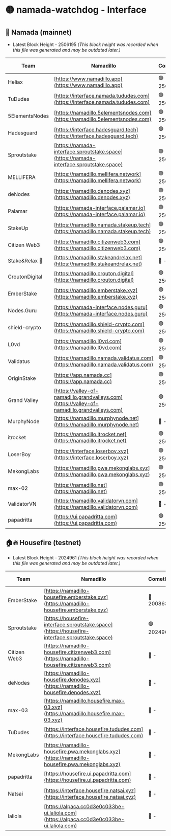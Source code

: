 # 🟡 namada-watchdog - Interface

## 🚀 Namada (mainnet)
- Latest Block Height - 2506195 *(This block height was recorded when this file was generated and may be outdated later.)*

| Team | Namadillo | CometBFT | Indexer | MASP Indexer |
|-|-|-|-|-|
| Heliax | [https://www.namadillo.app](https://www.namadillo.app) | 🟢 2506174 | 🟢 2506174 | 🟢 2506174 |
| TuDudes | [https://interface.namada.tududes.com](https://interface.namada.tududes.com) | 🟢 2506175 | 🟢 2506174 | 🟢 2506175 |
| 5ElementsNodes | [https://namadillo.5elementsnodes.com](https://namadillo.5elementsnodes.com) | 🟢 2506175 | 🟢 2506175 | 🟢 2506175 |
| Hadesguard | [https://interface.hadesguard.tech](https://interface.hadesguard.tech) | 🟢 2506175 | 🟢 2506175 | 🟢 2506175 |
| Sproutstake | [https://namada-interface.sproutstake.space](https://namada-interface.sproutstake.space) | 🟢 2506176 | 🟢 2506176 | 🟢 2506176 |
| MELLIFERA | [https://namadillo.mellifera.network](https://namadillo.mellifera.network) | 🟢 2506177 | 🟢 2506177 | 🟢 2506177 |
| deNodes | [https://namadillo.denodes.xyz](https://namadillo.denodes.xyz) | 🟢 2506177 | 🟢 2506177 | 🟢 2506177 |
| Palamar | [https://namada-interface.palamar.io](https://namada-interface.palamar.io) | 🟢 2506178 | 🟢 2506178 | 🟢 2506177 |
| StakeUp | [https://namadillo.namada.stakeup.tech](https://namadillo.namada.stakeup.tech) | 🟢 2506178 | 🟢 2506178 | 🟢 2506178 |
| Citizen Web3 | [https://namadillo.citizenweb3.com](https://namadillo.citizenweb3.com) | 🟢 2506179 | 🟢 2506179 | 🟢 2506179 |
| Stake&Relax 🦥 | [https://namadillo.stakeandrelax.net](https://namadillo.stakeandrelax.net) | 🔴 - | 🔴 - | 🔴 - |
| CroutonDigital | [https://namadillo.crouton.digital](https://namadillo.crouton.digital) | 🟢 2506185 | 🟢 2506185 | 🟢 2506185 |
| EmberStake | [https://namadillo.emberstake.xyz](https://namadillo.emberstake.xyz) | 🟢 2506185 | 🟢 2506185 | 🟢 2506185 |
| Nodes.Guru | [https://namada-interface.nodes.guru](https://namada-interface.nodes.guru) | 🟢 2506186 | 🟢 2506186 | 🟢 2506186 |
| shield-crypto | [https://namadillo.shield-crypto.com](https://namadillo.shield-crypto.com) | 🟢 2506186 | 🟢 2506186 | 🟢 2506186 |
| L0vd | [https://namadillo.l0vd.com](https://namadillo.l0vd.com) | 🟢 2506187 | 🟢 2506187 | 🟢 2506187 |
| Validatus | [https://namadillo.namada.validatus.com](https://namadillo.namada.validatus.com) | 🟢 2506188 | 🟢 2506188 | 🟢 2506188 |
| OriginStake | [https://app.namada.cc](https://app.namada.cc) | 🟢 2506188 | 🟢 2506188 | 🟢 2506188 |
| Grand Valley | [https://valley-of-namadillo.grandvalleys.com](https://valley-of-namadillo.grandvalleys.com) | 🟢 2506189 | 🟢 2506188 | 🟢 2506189 |
| MurphyNode | [https://namadillo.murphynode.net](https://namadillo.murphynode.net) | 🔴 - | 🔴 - | 🔴 - |
| itrocket | [https://namadillo.itrocket.net](https://namadillo.itrocket.net) | 🟢 2506191 | 🟢 2506191 | 🟢 2506191 |
| LoserBoy | [https://interface.loserboy.xyz](https://interface.loserboy.xyz) | 🟢 2506192 | 🟢 2506191 | 🟢 2506191 |
| MekongLabs | [https://namadillo.pwa.mekonglabs.xyz](https://namadillo.pwa.mekonglabs.xyz) | 🟢 2506192 | 🟢 2506192 | 🟢 2506192 |
| max-02 | [https://namadillo.net](https://namadillo.net) | 🟢 2506193 | 🟢 2506193 | 🟢 2506193 |
| ValidatorVN | [https://namadillo.validatorvn.com](https://namadillo.validatorvn.com) | 🔴 - | 🔴 - | 🔴 - |
| papadritta | [https://ui.papadritta.com](https://ui.papadritta.com) | 🟢 2506195 | 🟢 2506195 | 🟢 2506195 |

## 🏠🔥 Housefire (testnet)
- Latest Block Height - 2024961 *(This block height was recorded when this file was generated and may be outdated later.)*

| Team | Namadillo | CometBFT | Indexer | MASP Indexer |
|-|-|-|-|-|
| EmberStake | [https://namadillo-housefire.emberstake.xyz](https://namadillo-housefire.emberstake.xyz) | 🔴 2008636 | 🔴 2008636 | 🔴 2008636 |
| Sproutstake | [https://housefire-interface.sproutstake.space](https://housefire-interface.sproutstake.space) | 🟢 2024961 | 🟢 2024961 | 🟢 2024961 |
| Citizen Web3 | [https://namadillo-housefire.citizenweb3.com](https://namadillo-housefire.citizenweb3.com) | 🔴 - | 🔴 1887621 | 🟢 2024961 |
| deNodes | [https://namadillo-housefire.denodes.xyz](https://namadillo-housefire.denodes.xyz) | 🔴 - | 🟢 2024960 | 🟢 2024961 |
| max-03 | [https://namadillo.housefire.max-03.xyz](https://namadillo.housefire.max-03.xyz) | 🔴 - | 🟢 2024960 | 🟢 2024961 |
| TuDudes | [https://interface.housefire.tududes.com](https://interface.housefire.tududes.com) | 🔴 - | 🟢 2024960 | 🟢 2024961 |
| MekongLabs | [https://namadillo-housefire.pwa.mekonglabs.xyz](https://namadillo-housefire.pwa.mekonglabs.xyz) | 🔴 - | 🟢 2024960 | 🟢 2024961 |
| papadritta | [https://housefire.ui.papadritta.com](https://housefire.ui.papadritta.com) | 🔴 - | 🟢 2024960 | 🟢 2024961 |
| Natsai | [https://interface.housefire.natsai.xyz](https://interface.housefire.natsai.xyz) | 🔴 - | 🟢 2024960 | 🟢 2024961 |
| laliola | [https://alpaca.cc0d3e0c033be-ui.laliola.com](https://alpaca.cc0d3e0c033be-ui.laliola.com) | 🔴 - | 🟢 2024961 | 🟢 2024961 |

